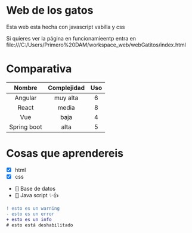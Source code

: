 # Web de los gatos

Esta web esta hecha con javascript vabilla y css

Si quieres ver la página en funcionamieentp entra en
file:///C:/Users/Primero%20DAM/workspace_web/webGatitos/index.html

# Comparativa

| Nombre  | Complejidad | Uso |
|:------: | :----------:|:---:|
| Angular |muy alta     |  6  |
| React   |  media      |  8  |
| Vue     | baja        |  4  |
| Spring boot |  alta |   5  |

# Cosas que aprendereis

- [x] html
- [x] css
- [] Base de datos
- [] Java script :sparkles:👍

```diff
! esto es un warning
- esto es un error
+ esto es un info
# esto está deshabilitado
```

